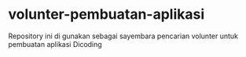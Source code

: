 # volunter-pembuatan-aplikasi
Repository ini di gunakan sebagai sayembara pencarian volunter untuk pembuatan aplikasi Dicoding

